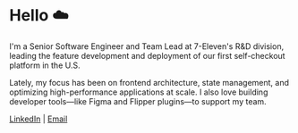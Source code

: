# Hello ☁️

I'm a Senior Software Engineer and Team Lead at 7-Eleven's R&D division, leading the feature
development and deployment of our first self-checkout platform in the
U.S.

Lately, my focus has been on frontend architecture, state management, and
optimizing high-performance applications at scale. I also love building
developer tools—like Figma and Flipper plugins—to support my team.

[LinkedIn](https://www.linkedin.com/in/jackdunleavy/) |
[Email](mailto:dunleavyjack@gmail.com)
